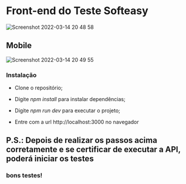 # Front-end do Teste Softeasy
![Screenshot 2022-03-14 20 48 58](https://user-images.githubusercontent.com/85526418/158279698-f79f3920-cc79-4679-b352-44d44f1376f9.png)

## Mobile

![Screenshot 2022-03-14 20 49 55](https://user-images.githubusercontent.com/85526418/158279707-dddc754a-0927-4e4c-8de7-bf2839da637f.png)

### Instalação

- Clone o repositório;

- Digite *npm install* para instalar dependências;

- Digite *npm run dev* para executar o projeto;

- Entre com a url http://localhost:3000 no navegador

## P.S.: Depois de realizar os passos acima corretamente e se certificar de executar a API, poderá iniciar os testes

### bons testes!
